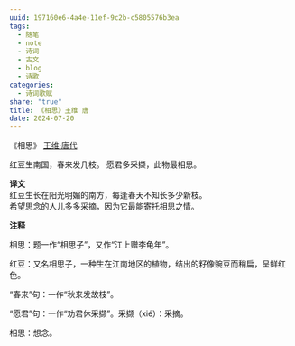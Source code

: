 ```yaml
---
uuid: 197160e6-4a4e-11ef-9c2b-c5805576b3ea
tags:
  - 随笔
  - note
  - 诗词
  - 古文
  - blog
  - 诗歌
categories:
  - 诗词歌赋
share: "true"
title: 《相思》王维 唐
date: 2024-07-20
---
```


《相思》
[王维·唐代](2%20Aera/人物/古代/王维·唐代.md)

红豆生南国，春来发几枝。
愿君多采撷，此物最相思。

**译文**  
红豆生长在阳光明媚的南方，每逢春天不知长多少新枝。  
希望思念的人儿多多采摘，因为它最能寄托相思之情。

**注释**

相思：题一作“相思子”，又作“江上赠李龟年”。

红豆：又名相思子，一种生在江南地区的植物，结出的籽像豌豆而稍扁，呈鲜红色。

“春来”句：一作“秋来发故枝”。

“愿君”句：一作“劝君休采撷”。采撷（xié）：采摘。

相思：想念。
